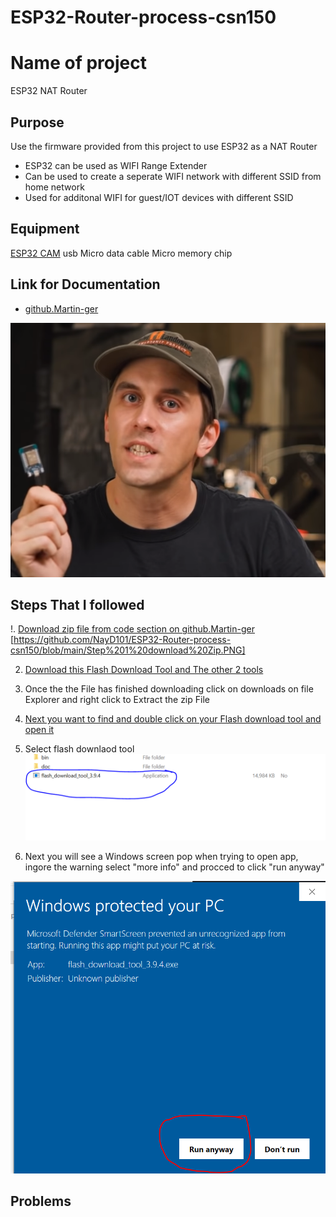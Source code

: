 # ESP32-Router-process-csn150


# Name of project 
ESP32 NAT Router


## Purpose 
Use the firmware provided from this project to use ESP32 as a NAT Router  
+ ESP32 can be used as WIFI Range Extender
+ Can be used to create a seperate WIFI network with different SSID from home network
+ Used for additonal WIFI for guest/IOT devices with different SSID 



## Equipment 
[ESP32 CAM](https://www.amazon.com/Aokin-ESP32-CAM-Development-Bluetooth-Arduino/dp/B08SLD8DKV/ref=sr_1_10?keywords=esp32%2Bcam&qid=1678904661&sr=8-10&th=1)
usb Micro data cable
Micro memory chip 


## Link for Documentation 

+ [github.Martin-ger](https://github.com/martin-ger/esp32_nat_router)

![youtube ESP32 video](https://github.com/NayD101/ESP32-Router-process-csn150/blob/main/Martin%20youtube.png)

## Steps That I followed 

!. [Download zip file from code section on github.Martin-ger](https://github.com/martin-ger/esp32_nat_router)
  [https://github.com/NayD101/ESP32-Router-process-csn150/blob/main/Step%201%20download%20Zip.PNG]

2. [Download this Flash Download Tool and The other 2 tools](https://www.espressif.com/en/support/download/other-tools) 

3. Once the the File has finished downloading click on downloads on file Explorer and right click to Extract the zip File

4. [Next you want to find and double click on your Flash download tool and open it](https://github.com/NayD101/ESP32-Router-process-csn150/blob/main/ESP%20flash%20downlaod.PNG)
5. Select flash downlaod tool
 ![Select "Flash_download_tool_3.9.4" Application](https://github.com/NayD101/ESP32-Router-process-csn150/blob/main/Select%20application.PNG)

6. Next you will see a Windows screen pop when trying to open app, ingore the warning  select "more info" and procced to click "run anyway" 

![run anyway](https://github.com/NayD101/ESP32-Router-process-csn150/blob/main/Run%20Anyway.PNG)


## Problems 





